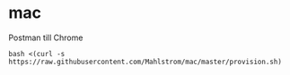 # mac
Postman till Chrome

`bash <(curl -s https://raw.githubusercontent.com/Mahlstrom/mac/master/provision.sh)`
